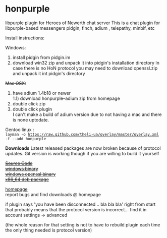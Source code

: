 honpurple
=========

libpurple plugin for Heroes of Newerth chat server
This is a chat plugin for libpurple-based messengers
pidgin, finch, adium , telepathy, minbif, etc

Install instructions:

Windows:

1) install pidgin from pidgin.im  
2) download win32 zip and unpack it into pidgin's installation directory
In case there is no HoN protocol you may need to download openssl.zip and unpack it int pidgin's directory

<del>Mac OSX:

1) have adium 1.4b18 or newer  
1.1) download honpurple–adium zip from homepage  
2) double click zip  
3) double click plugin  </del>  
I can't make a build of adium version due to not having a mac and there is none uptodate.

Gentoo linux :  
<code>layman -o https://raw.github.com/theli-ua/overlay/master/overlay.xml -f --add honpurple</code>

<b>Downloads</b> 
Latest released packages are now broken because of protocol updates. Git version is working though if you are willing to build it yourself

~~[Source Code](http://dl.dropbox.com/u/4443078/HoN/honpurple/honpurple-0.5.11.6.tar.bz2)  
[windows binary](http://dl.dropbox.com/u/4443078/HoN/honpurple/honpurple-win-0.5.11.6.zip)  
[windows openssl binary](http://dl.dropbox.com/u/4443078/HoN/honpurple/openssl.zip)  
[x86_64 deb package](http://dl.dropbox.com/u/4443078/HoN/honpurple/honpurple_x86_64-0.5.11.6.deb)~~

[homepage](https://github.com/theli-ua/honpurple)  
report bugs and find downloads @ homepage

if plugin says 'you have been disconnected .. bla bla bla' right from start that probably means that the protocol version is incorrect... find it in account settings -> advanced


(the whole reason for that setting is not to have to rebuild plugin each time the only thing needed is protocol version)
